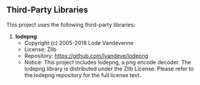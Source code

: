 ## Third-Party Libraries

This project uses the following third-party libraries:

1. **lodepng**
   - Copyright (c) 2005-2018 Lode Vandevenne
   - License: Zlib
   - Repository: https://github.com/lvandeve/lodepng
   - Notice: This project includes lodepng, a png encode decoder. The lodepng library is distributed under the Zlib License. Please refer to the lodepng repository for the full license text.
